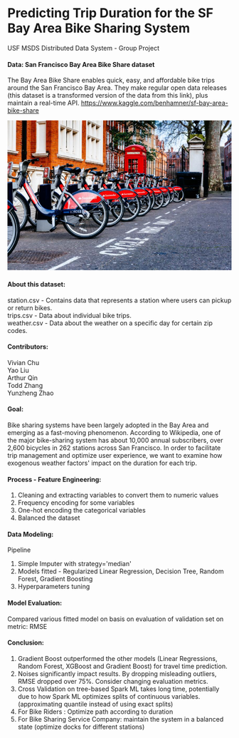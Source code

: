 # Predicting Trip Duration for the SF Bay Area Bike Sharing System
USF MSDS Distributed Data System - Group Project 

#### Data: San Francisco Bay Area Bike Share dataset
The Bay Area Bike Share enables quick, easy, and affordable bike trips around the San Francisco Bay Area. 
They make regular open data releases (this dataset is a transformed version of the data from this link), plus maintain a real-time API.
https://www.kaggle.com/benhamner/sf-bay-area-bike-share

![alt text](bike_share.jpg)

#### About this dataset:  

station.csv - Contains data that represents a station where users can pickup or return bikes. <br>
trips.csv - Data about individual bike trips. <br>
weather.csv - Data about the weather on a specific day for certain zip codes. <br>

#### Contributors:

Vivian Chu <br>
Yao Liu  <br>
Arthur Qin <br>
Todd Zhang <br>
Yunzheng Zhao <br>

#### Goal:

Bike sharing systems have been largely adopted in the Bay Area and emerging as a fast-moving phenomenon. 
According to Wikipedia, one of the major bike-sharing system has about 10,000 annual subscribers, over 2,600 bicycles in 262 stations across San Francisco.
In order to facilitate trip management and optimize user experience, we want to examine how exogenous weather factors' impact on the duration for each trip.

#### Process - Feature Engineering:

1. Cleaning and extracting variables to convert them to numeric values
2. Frequency encoding for some variables
3. One-hot encoding the categorical variables
4. Balanced the dataset 

#### Data Modeling:

Pipeline 
1. Simple Imputer with strategy='median'
2. Models fitted - Regularized Linear Regression, Decision Tree, Random Forest, Gradient Boosting
3. Hyperparameters tuning

#### Model Evaluation:

Compared various fitted model on basis on evaluation of validation set on metric: RMSE

#### Conclusion:

1. Gradient Boost outperformed the other models (Linear Regressions, Random Forest, XGBoost and Gradient Boost) for travel time prediction. <br>
2. Noises significantly impact results. By dropping misleading outliers, RMSE dropped over 75%. Consider changing evaluation metrics. <br>
3. Cross Validation on tree-based Spark ML takes long time, potentially due to how Spark ML optimizes splits of continuous variables. (approximating quantile instead of using exact splits) <br>
4. For Bike Riders : Optimize path according to duration <br>
5. For Bike Sharing Service Company: maintain the system in a balanced state (optimize docks for different stations)
